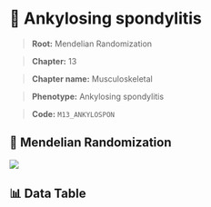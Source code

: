 # 🧪 Ankylosing spondylitis

> **Root:** Mendelian Randomization

> **Chapter:** 13  

> **Chapter name:** Musculoskeletal

> **Phenotype:** Ankylosing spondylitis  

> **Code:** `M13_ANKYLOSPON`

## 🧬 Mendelian Randomization  

<img src="/MR/Figures/Forward/M13_ANKYLOSPON.png"/>

## 📊 Data Table

<CsvTableMRF src="/MR_Data/Forward/M13_ANKYLOSPON.csv"/>
